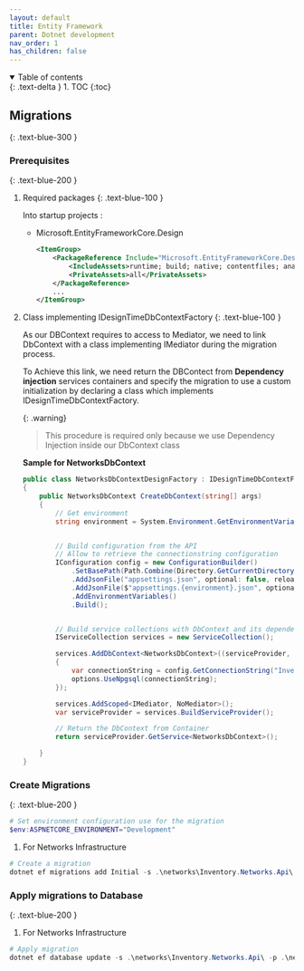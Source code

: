 ```yaml
---
layout: default
title: Entity Framework
parent: Dotnet development
nav_order: 1
has_children: false
---
```


<details open markdown="block">
  <summary>
    Table of contents
  </summary>
  {: .text-delta }
1. TOC
{:toc}
</details>


## Migrations
{: .text-blue-300 }

### Prerequisites
{: .text-blue-200 }

1. Required packages
    {: .text-blue-100 }

    Into startup projects :

    * Microsoft.EntityFrameworkCore.Design

        ```xml
        <ItemGroup>
            <PackageReference Include="Microsoft.EntityFrameworkCore.Design" Version="5.0.13">
                <IncludeAssets>runtime; build; native; contentfiles; analyzers; buildtransitive</IncludeAssets>
                <PrivateAssets>all</PrivateAssets>
            </PackageReference>
            ...
        </ItemGroup>

        ```

2. Class implementing IDesignTimeDbContextFactory
    {: .text-blue-100 }

    As our DBContext requires to access to Mediator, we need to link DbContext with a class implementing IMediator during the migration process.

    To Achieve this link, we need return the DBContect from **Dependency injection** services containers and specify the migration to use a custom initialization by declaring a class which implements IDesignTimeDbContextFactory.

    {: .warning}
    > This procedure is required only because we use Dependency Injection inside our DbContext class

    **Sample for NetworksDbContext**

    ```csharp
    public class NetworksDbContextDesignFactory : IDesignTimeDbContextFactory<NetworksDbContext>
    {
        public NetworksDbContext CreateDbContext(string[] args)
        {
            // Get environment
            string environment = System.Environment.GetEnvironmentVariable("ASPNETCORE_ENVIRONMENT");


            // Build configuration from the API
            // Allow to retrieve the connectionstring configuration
            IConfiguration config = new ConfigurationBuilder()
                .SetBasePath(Path.Combine(Directory.GetCurrentDirectory(), "../Inventory.Networks.API"))
                .AddJsonFile("appsettings.json", optional: false, reloadOnChange: true)
                .AddJsonFile($"appsettings.{environment}.json", optional: true)
                .AddEnvironmentVariables()
                .Build();


            // Build service collections with DbContext and its dependecies
            IServiceCollection services = new ServiceCollection();

            services.AddDbContext<NetworksDbContext>((serviceProvider, options) =>
            {
                var connectionString = config.GetConnectionString("InventoryDatabase");
                options.UseNpgsql(connectionString);
            });

            services.AddScoped<IMediator, NoMediator>();
            var serviceProvider = services.BuildServiceProvider();

            // Return the DbContext from Container
            return serviceProvider.GetService<NetworksDbContext>();

        }
    }

    ```

### Create Migrations
{: .text-blue-200 }

```powershell
# Set environment configuration use for the migration
$env:ASPNETCORE_ENVIRONMENT="Development"
```

1. For Networks Infrastructure

```powershell
# Create a migration
dotnet ef migrations add Initial -s .\networks\Inventory.Networks.Api\ -p .\networks\Inventory.Networks.Infrastructure\ -v

```

### Apply migrations to Database
{: .text-blue-200 }

1. For Networks Infrastructure

```powershell
# Apply migration
dotnet ef database update -s .\networks\Inventory.Networks.Api\ -p .\networks\Inventory.Networks.Infrastructure\ -v
```
